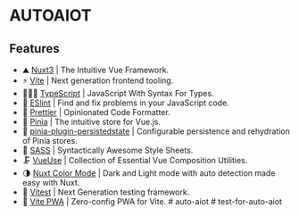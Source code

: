 # AUTOAIOT

## Features
* ⛰️ [Nuxt3](https://nuxt.com/) | The Intuitive Vue Framework.  
* ⚡ [Vite](https://vitejs.dev/) | Next generation frontend tooling.  
* 👨🏻‍💻 [TypeScript](https://www.typescriptlang.org/) | JavaScript With Syntax For Types.  
* 📏 [ESlint](https://eslint.org/) | Find and fix problems in your JavaScript code.  
* 💅 [Prettier](https://prettier.io/) | Opinionated Code Formatter.  
* 🍍 [Pinia](https://pinia.vuejs.org/) | The intuitive store for Vue.js.  
* 💾 [pinia-plugin-persistedstate](https://prazdevs.github.io/pinia-plugin-persistedstate/) | Configurable persistence and rehydration of Pinia stores.  
* 🎨 [SASS](https://sass-lang.com/) | Syntactically Awesome Style Sheets.  
* 🗜️ [VueUse](https://vueuse.org/) | Collection of Essential Vue Composition Utilities.  
* 🌗 [Nuxt Color Mode](https://color-mode.nuxtjs.org/) | Dark and Light mode with auto detection made easy with Nuxt.  
* 🧪 [Vitest](https://vitest.dev/) | Next Generation testing framework.  
* 📲 [Vite PWA](https://vite-pwa-org.netlify.app/) | Zero-config PWA for Vite.  # auto-aiot
#   t e s t - f o r - a u t o - a i o t  
 